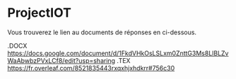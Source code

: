 # ProjectIOT

Vous trouverez le lien au documents de réponses en ci-dessous.

.DOCX
https://docs.google.com/document/d/1FkdVHkOsLSLxm0ZnttG3Ms8LlBLZvWaAbwbzPVxLCf8/edit?usp=sharing
.TEX
https://fr.overleaf.com/8521835443rxqxhjxhdkrr#756c30
